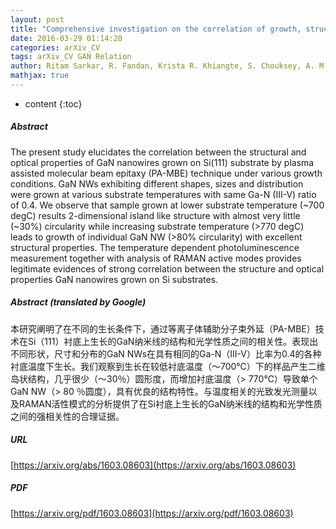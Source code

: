 ```yaml
---
layout: post
title: "Comprehensive investigation on the correlation of growth, structural and optical properties of GaN nanowires grown on Si substrates by plasma assisted molecular beam epitaxy technique"
date: 2016-03-29 01:14:20
categories: arXiv_CV
tags: arXiv_CV GAN Relation
author: Ritam Sarkar, R. Fandan, Krista R. Khiangte, S. Chouksey, A. M. Josheph, S. Das, S. Ganguly, D. Saha, Apurba Laha
mathjax: true
---
```


* content
{:toc}

##### Abstract
The present study elucidates the correlation between the structural and optical properties of GaN nanowires grown on Si(111) substrate by plasma assisted molecular beam epitaxy (PA-MBE) technique under various growth conditions. GaN NWs exhibiting different shapes, sizes and distribution were grown at various substrate temperatures with same Ga-N (III-V) ratio of 0.4. We observe that sample grown at lower substrate temperature (~700 degC) results 2-dimensional island like structure with almost very little (~30%) circularity while increasing substrate temperature (>770 degC) leads to growth of individual GaN NW (>80% circularity) with excellent structural properties. The temperature dependent photoluminescence measurement together with analysis of RAMAN active modes provides legitimate evidences of strong correlation between the structure and optical properties GaN nanowires grown on Si substrates.

##### Abstract (translated by Google)
本研究阐明了在不同的生长条件下，通过等离子体辅助分子束外延（PA-MBE）技术在Si（111）衬底上生长的GaN纳米线的结构和光学性质之间的相关性。表现出不同形状，尺寸和分布的GaN NWs在具有相同的Ga-N（III-V）比率为0.4的各种衬底温度下生长。我们观察到生长在较低衬底温度（〜700℃）下的样品产生二维岛状结构，几乎很少（〜30％）圆形度，而增加衬底温度（> 770℃）导致单个GaN NW（> 80 ％圆度），具有优良的结构特性。与温度相关的光致发光测量以及RAMAN活性模式的分析提供了在Si衬底上生长的GaN纳米线的结构和光学性质之间的强相关性的合理证据。

##### URL
[https://arxiv.org/abs/1603.08603](https://arxiv.org/abs/1603.08603)

##### PDF
[https://arxiv.org/pdf/1603.08603](https://arxiv.org/pdf/1603.08603)

